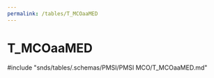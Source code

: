 ```yaml
---
permalink: /tables/T_MCOaaMED
---
```

# T\_MCOaaMED
<!-- SPDX-License-Identifier: MPL-2.0 -->

<!-- ATTENTION : Ne pas supprimer ou modifier la ligne ci-dessous -->
#include "snds/tables/.schemas/PMSI/PMSI MCO/T_MCOaaMED.md"
<!-- ATTENTION : Ne pas supprimer ou modifier la ligne ci-dessus -->
